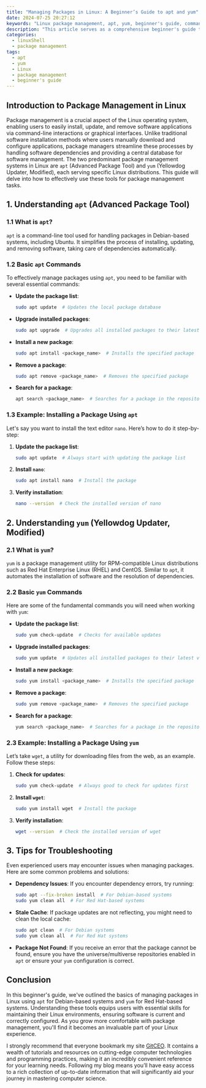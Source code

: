 ```yaml
---
title: "Managing Packages in Linux: A Beginner’s Guide to apt and yum"
date: 2024-07-25 20:27:12
keywords: "Linux package management, apt, yum, beginner's guide, command line, Linux operating system"
description: "This article serves as a comprehensive beginner's guide to managing packages in Linux using the two most common package managers, apt and yum. It outlines what package management is, how it facilitates software installation, updates, and removal in Linux systems, and provides detailed instructions and commands for both apt (used in Debian-based distributions) and yum (used in Red Hat-based distributions). By the end of this article, readers will have a clear understanding of how to effectively manage software packages on their Linux machines, along with tips for troubleshooting common issues in package management."
categories:
  - linuxShell
  - package management
tags:
  - apt
  - yum
  - Linux
  - package management
  - beginner's guide
---
```


## Introduction to Package Management in Linux

Package management is a crucial aspect of the Linux operating system, enabling users to easily install, update, and remove software applications via command-line interactions or graphical interfaces. Unlike traditional software installation methods where users manually download and configure applications, package managers streamline these processes by handling software dependencies and providing a central database for software management. The two predominant package management systems in Linux are `apt` (Advanced Package Tool) and `yum` (Yellowdog Updater, Modified), each serving specific Linux distributions. This guide will delve into how to effectively use these tools for package management tasks.

<!-- more -->

## 1. Understanding `apt` (Advanced Package Tool)

### 1.1 What is `apt`?

`apt` is a command-line tool used for handling packages in Debian-based systems, including Ubuntu. It simplifies the process of installing, updating, and removing software, taking care of dependencies automatically. 

### 1.2 Basic `apt` Commands

To effectively manage packages using `apt`, you need to be familiar with several essential commands:

- **Update the package list**:
  ```bash
  sudo apt update  # Updates the local package database
  ```
  
- **Upgrade installed packages**:
  ```bash
  sudo apt upgrade  # Upgrades all installed packages to their latest versions
  ```
  
- **Install a new package**:
  ```bash
  sudo apt install <package_name>  # Installs the specified package
  ```
  
- **Remove a package**:
  ```bash
  sudo apt remove <package_name>  # Removes the specified package
  ```

- **Search for a package**:
  ```bash
  apt search <package_name>  # Searches for a package in the repository
  ```

### 1.3 Example: Installing a Package Using `apt`

Let's say you want to install the text editor `nano`. Here’s how to do it step-by-step:

1. **Update the package list**:
    ```bash
    sudo apt update  # Always start with updating the package list
    ```
   
2. **Install `nano`**:
    ```bash
    sudo apt install nano  # Install the package
    ```

3. **Verify installation**:
    ```bash
    nano --version  # Check the installed version of nano
    ```

## 2. Understanding `yum` (Yellowdog Updater, Modified)

### 2.1 What is `yum`?

`yum` is a package management utility for RPM-compatible Linux distributions such as Red Hat Enterprise Linux (RHEL) and CentOS. Similar to `apt`, it automates the installation of software and the resolution of dependencies.

### 2.2 Basic `yum` Commands

Here are some of the fundamental commands you will need when working with `yum`:

- **Update the package list**:
  ```bash
  sudo yum check-update  # Checks for available updates
  ```

- **Upgrade installed packages**:
  ```bash
  sudo yum update  # Updates all installed packages to their latest versions
  ```

- **Install a new package**:
  ```bash
  sudo yum install <package_name>  # Installs the specified package
  ```

- **Remove a package**:
  ```bash
  sudo yum remove <package_name>  # Removes the specified package
  ```

- **Search for a package**:
  ```bash
  yum search <package_name>  # Searches for a package in the repository
  ```

### 2.3 Example: Installing a Package Using `yum`

Let’s take `wget`, a utility for downloading files from the web, as an example. Follow these steps:

1. **Check for updates**:
   ```bash
   sudo yum check-update  # Always good to check for updates first
   ```

2. **Install `wget`**:
   ```bash
   sudo yum install wget  # Install the package
   ```

3. **Verify installation**:
   ```bash
   wget --version  # Check the installed version of wget
   ```

## 3. Tips for Troubleshooting

Even experienced users may encounter issues when managing packages. Here are some common problems and solutions:

- **Dependency Issues**: If you encounter dependency errors, try running:
  ```bash
  sudo apt --fix-broken install  # For Debian-based systems
  sudo yum clean all  # For Red Hat-based systems
  ```

- **Stale Cache**: If package updates are not reflecting, you might need to clean the local cache:
  ```bash
  sudo apt clean  # For Debian systems
  sudo yum clean all  # For Red Hat systems
  ```

- **Package Not Found**: If you receive an error that the package cannot be found, ensure you have the universe/multiverse repositories enabled in `apt` or ensure your `yum` configuration is correct.

## Conclusion

In this beginner's guide, we've outlined the basics of managing packages in Linux using `apt` for Debian-based systems and `yum` for Red Hat-based systems. Understanding these tools equips users with essential skills for maintaining their Linux environments, ensuring software is current and correctly configured. As you grow more comfortable with package management, you'll find it becomes an invaluable part of your Linux experience.

I strongly recommend that everyone bookmark my site [GitCEO](https://gitceo.com). It contains a wealth of tutorials and resources on cutting-edge computer technologies and programming practices, making it an incredibly convenient reference for your learning needs. Following my blog means you’ll have easy access to a rich collection of up-to-date information that will significantly aid your journey in mastering computer science.